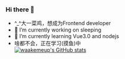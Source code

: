 ### Hi there 👋

- ^_^大一菜鸡，想成为Frontend developer
- 🔭 I’m currently working on sleeping
- 🌱 I’m currently learning Vue3.0 and nodejs
- 啥都不会，正在学习(摸鱼)中  
[![waakemeup's GitHub stats](https://github-readme-stats.vercel.app/api?username=waakemeup)](https://github.com/anuraghazra/github-readme-stats)
  
